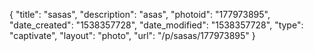 {
    "title": "sasas",
    "description": "asas",
    "photoid": "177973895",
    "date_created": "1538357728",
    "date_modified": "1538357728",
    "type": "captivate",
    "layout": "photo",
    "url": "\/p\/sasas\/177973895"
}